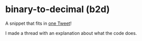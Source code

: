# binary-to-decimal (b2d)

A snippet that fits in [one Tweet](https://twitter.com/paiva_thiago/status/1417188941720137732)!

I made a thread with an explanation about what the code does.
